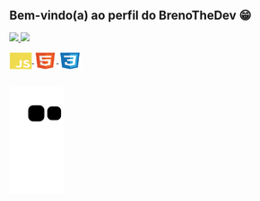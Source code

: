 ## Bem-vindo(a) ao perfil do BrenoTheDev 😁

 <div>
   <a href="https://github.com/BrenoTheDev">
   <img height="180em" src="https://github-readme-stats.vercel.app/api?username=BrenoTheDev&show_icons=true&theme=tokyonight&include_all_commits=true&count_private=true"/>
   <img height="180em" src="https://github-readme-stats.vercel.app/api/top-langs/?username=BrenoTheDev&layout=compact&langs_count=6&theme=tokyonight"/>

</div>
<div style="display: inline_block"><br>
  <img align="center" alt="Js" height="30" width="40" src="https://raw.githubusercontent.com/devicons/devicon/master/icons/javascript/javascript-plain.svg">
  <img align="center" alt="HTML" height="30" width="40" src="https://raw.githubusercontent.com/devicons/devicon/master/icons/html5/html5-original.svg">
  <img align="center" alt="CSS" height="30" width="40" src="https://raw.githubusercontent.com/devicons/devicon/master/icons/css3/css3-original.svg">
</div>
 
 <br>
 
  
 
<div> 
 
 
  ![Snake animation](https://github.com/BrenoTheDev/BrenoTheDev/blob/output/github-contribution-grid-snake.svg)

</div>
